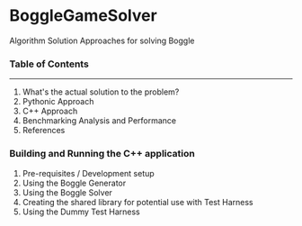 # BoggleGameSolver    
Algorithm Solution Approaches for solving Boggle       


### Table of Contents
----------------------
1. What's the actual solution to the problem?     
2. Pythonic Approach     
3. C++ Approach     
4. Benchmarking Analysis and Performance      
5. References   

### Building and Running the C++ application   
1. Pre-requisites / Development setup   
2. Using the Boggle Generator   
3. Using the Boggle Solver    
4. Creating the shared library for potential use with Test Harness    
5. Using the Dummy Test Harness   


